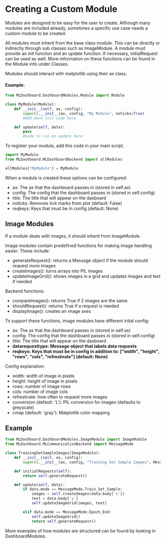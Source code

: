 # Creating a Custom Module
Modules are designed to be easy for the user to create.
Although many modules are included already, sometimes a specific use case
needs a custom module to be created.

All modules must inherit from the base class module.
This can be directly or indirectly through sub classes such as ImageModule.
A module must provide an init function and an update function. If necessary, initialRequest can be used as well.
More information on these functions can be found in the Module info under Classes.

Modules should interact with matplotlib using their ax class.

#### Example:
```python
from MLDashboard.DashboardModules.Module import Module

class MyModule(Module):
    def __init__(self, ax, config):
        super().__init__(ax, config, "My Module", noticks=True)
        #Add more init code here

    def update(self, data):
        pass
        #Code to run on update here
```

To register your module, add this code in your main script.
```python
import MyModule
from MLDashboard.MLDashboardBackend import allModules

allModules["MyModule"] = MyModule
```

When a module is created these options can be configured:
 - ax: The ax that the dashboard passes in (stored in self.ax)
 - config: The config that the dashboard passes in (stored in self.config)
 - title: The title that will appear on the dasboard
 - noticks: Removes tick marks from plot (default: False)
 - reqkeys: Keys that must be in config (default: None)

## Image Modules
If a module deals with images, it should inherit from ImageModule.

Image modules contain predefined functions for making image handling easier.
These include:
 - generateRequest(): returns a Message object if the module should request more images
 - createImages(): turns arrays into PIL images
 - updateImageGrid(): shows images in a grid and updates images and text if needed
 
Backend functions:
 - compareImages(): returns True if 2 images are the same
 - shouldRequest(): returns True if a request is needed
 - displayImage(): creates an image axes

To support these functions, image modules have different inital config:
 - ax: The ax that the dashboard passes in (stored in self.ax)
 - config: The config that the dashboard passes in (stored in self.config)
 - title: The title that will appear on the dasboard
 - __datarequesttype: Message object that labels data requests__
 - __reqkeys: Keys that must be in config in addition to:
["width", "height", "rows", "cols", "refreshrate"] (default: None)__

Config explanation:
 - width: width of image in pixels
 - height: height of image in pixels
 - rows: number of image rows
 - cols: number of image cols
 - refreshrate: how often to request more images
 - conversion (default: 'L'): PIL conversion for images (defaults to greyscale)
 - cmap (default: 'gray'): Matplotlib color mapping

## Example
```python
from MLDashboard.DashboardModules.ImageModule import ImageModule
from MLDashboard.MLCommunicationBackend import MessageMode

class TrainingSetSampleImages(ImageModule):
    def __init__(self, ax, config):
        super().__init__(ax, config, "Training Set Sample Images", MessageMode.Train_Set_Sample)

    def initialRequests(self):
        return self.generateRequest()

    def update(self, data):
        if data.mode == MessageMode.Train_Set_Sample:
            images = self.createImages(data.body['x'])
            text = data.body['y']
            self.updateImageGrid(images, text)

        elif data.mode == MessageMode.Epoch_End:
            self.updateImageGrid()
            return self.generateRequest()
```

More examples of how modules are structured can be found by looking in DashboardModules.